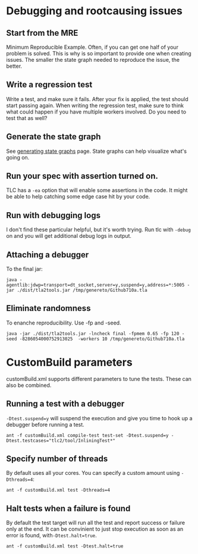 # Debugging and rootcausing issues

## Start from the MRE

Minimum Reproducible Example. Often, if you can get one half of your problem is solved. This is why is so important to provide one when creating issues. The smaller the state graph needed to reproduce the issue, the better.


## Write a regression test

Write a test, and make sure it fails. After your fix is applied, the test should start passing again. When writing the regression test, make sure to think what could happen if you have multiple workers involved. Do you need to test that as well?


## Generate the state graph

See [generating state graphs](../using/generating-state-graphs.md) page. State graphs can help visualize what's going on.


## Run your spec with assertion turned on.

TLC has a `-ea` option that will enable some assertions in the code. It might be able to help catching some edge case hit by your code.

## Run with debugging logs

I don't find these particular helpful, but it's worth trying. Run tlc with `-debug` on and you will get additional debug logs in output.

## Attaching a debugger
To the final jar:
```
java -agentlib:jdwp=transport=dt_socket,server=y,suspend=y,address=*:5005 -jar ./dist/tla2tools.jar /tmp/genereto/Github710a.tla 
```
## Eliminate randomness
To enanche reproducibility. Use -fp and -seed.
```
java -jar ./dist/tla2tools.jar -lncheck final -fpmem 0.65 -fp 120 -seed -8286054000752913025  -workers 10 /tmp/genereto/Github710a.tla 
```


# CustomBuild parameters
customBuild.xml supports different parameters to tune the tests. These can also be combined.

## Running a test with a debugger
`-Dtest.suspend=y` will suspend the execution and give you time to hook up a debugger before running a test.

```
ant -f customBuild.xml compile-test test-set -Dtest.suspend=y -Dtest.testcases="tlc2/tool/InliningTest*"
```

## Specify number of threads
By default uses all your cores. You can specify a custom amount using `-Dthreads=4`:

```
ant -f customBuild.xml test -Dthreads=4
```

## Halt tests when a failure is found
By default the test target will run all the test and report success or failure only at the end. It can be convinient to just stop execution as soon as an error is found, with`-Dtest.halt=true`.
```
ant -f customBuild.xml test -Dtest.halt=true
```












